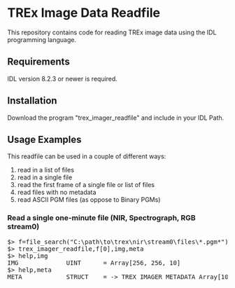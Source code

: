 # TREx Image Data Readfile
This repository contains code for reading TREx image data using the IDL programming language.

## Requirements
IDL version 8.2.3 or newer is required.

## Installation
Download the program "trex_imager_readfile" and include in your IDL Path.

## Usage Examples
This readfile can be used in a couple of different ways: 

1) read in a list of files
2) read in a single file
3) read the first frame of a single file or list of files
4) read files with no metadata
5) read ASCII PGM files (as oppose to Binary PGMs)

### Read a single one-minute file (NIR, Spectrograph, RGB stream0)
<pre>$> f=file_search("C:\path\to\trex\nir\stream0\files\*.pgm*")
$> trex_imager_readfile,f[0],img,meta
$> help,img
IMG             UINT      = Array[256, 256, 10]
$> help,meta
META            STRUCT    = -> TREX_IMAGER_METADATA Array[10]</pre>